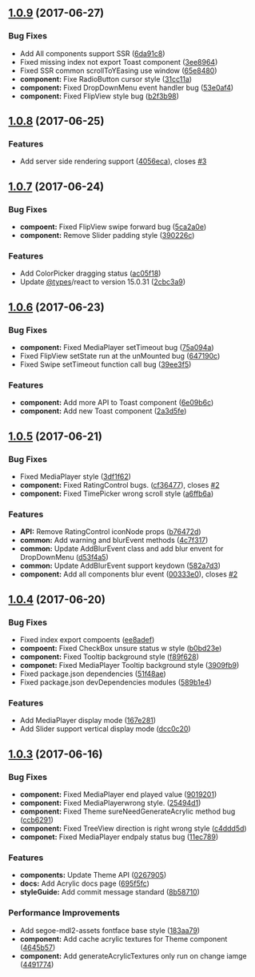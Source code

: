 <a name="1.0.9"></a>
## [1.0.9](https://github.com/myxvisual/react-uwp/compare/v1.0.8...v1.0.9) (2017-06-27)


### Bug Fixes

* Add All components support SSR ([6da91c8](https://github.com/myxvisual/react-uwp/commit/6da91c8))
* Fixed missing index not export Toast component ([3ee8964](https://github.com/myxvisual/react-uwp/commit/3ee8964))
* Fixed SSR common scrollToYEasing use window ([65e8480](https://github.com/myxvisual/react-uwp/commit/65e8480))
* **component:** Fixe RadioButton cursor style ([31cc11a](https://github.com/myxvisual/react-uwp/commit/31cc11a))
* **component:** Fixed DropDownMenu event handler bug ([53e0af4](https://github.com/myxvisual/react-uwp/commit/53e0af4))
* **component:** Fixed FlipView style bug ([b2f3b98](https://github.com/myxvisual/react-uwp/commit/b2f3b98))



<a name="1.0.8"></a>
## [1.0.8](https://github.com/myxvisual/react-uwp/compare/v1.0.7...v1.0.8) (2017-06-25)


### Features

* Add server side rendering support ([4056eca](https://github.com/myxvisual/react-uwp/commit/4056eca)), closes [#3](https://github.com/myxvisual/react-uwp/issues/3)



<a name="1.0.7"></a>
## [1.0.7](https://github.com/myxvisual/react-uwp/compare/v1.0.6...v1.0.7) (2017-06-24)


### Bug Fixes

* **compoent:** Fixed FlipView swipe forward bug ([5ca2a0e](https://github.com/myxvisual/react-uwp/commit/5ca2a0e))
* **component:** Remove Slider padding style ([390226c](https://github.com/myxvisual/react-uwp/commit/390226c))


### Features

* Add ColorPicker dragging status ([ac05f18](https://github.com/myxvisual/react-uwp/commit/ac05f18))
* Update [@types](https://github.com/types)/react to version 15.0.31 ([2cbc3a9](https://github.com/myxvisual/react-uwp/commit/2cbc3a9))



<a name="1.0.6"></a>
## [1.0.6](https://github.com/myxvisual/react-uwp/compare/v1.0.5...v1.0.6) (2017-06-23)


### Bug Fixes

* **component:** Fixed MediaPlayer setTimeout bug ([75a094a](https://github.com/myxvisual/react-uwp/commit/75a094a))
* Fixed FlipView setState run at the unMounted bug ([647190c](https://github.com/myxvisual/react-uwp/commit/647190c))
* Fixed Swipe setTimeout function call bug ([39ee3f5](https://github.com/myxvisual/react-uwp/commit/39ee3f5))


### Features

* **component:** Add more API to Toast component ([6e09b6c](https://github.com/myxvisual/react-uwp/commit/6e09b6c))
* **component:** Add new Toast component ([2a3d5fe](https://github.com/myxvisual/react-uwp/commit/2a3d5fe))



<a name="1.0.5"></a>
## [1.0.5](https://github.com/myxvisual/react-uwp/compare/v1.0.4...v1.0.5) (2017-06-21)


### Bug Fixes

* Fixed MediaPlayer style ([3df1f62](https://github.com/myxvisual/react-uwp/commit/3df1f62))
* **component:** Fixed RatingControl bugs. ([cf36477](https://github.com/myxvisual/react-uwp/commit/cf36477)), closes [#2](https://github.com/myxvisual/react-uwp/issues/2)
* **component:** Fixed TimePicker wrong scroll style ([a6ffb6a](https://github.com/myxvisual/react-uwp/commit/a6ffb6a))


### Features

* **API:** Remove RatingControl iconNode props ([b76472d](https://github.com/myxvisual/react-uwp/commit/b76472d))
* **common:** Add warning and blurEvent methods ([4c7f317](https://github.com/myxvisual/react-uwp/commit/4c7f317))
* **common:** Update AddBlurEvent class and add blur envent for DropDownMenu ([d53f4a5](https://github.com/myxvisual/react-uwp/commit/d53f4a5))
* **common:** Update AddBlurEvent support keydown ([582a7d3](https://github.com/myxvisual/react-uwp/commit/582a7d3))
* **component:** Add all components blur event ([00333e0](https://github.com/myxvisual/react-uwp/commit/00333e0)), closes [#2](https://github.com/myxvisual/react-uwp/issues/2)



<a name="1.0.4"></a>
## [1.0.4](https://github.com/myxvisual/react-uwp/compare/v1.0.3...v1.0.4) (2017-06-20)


### Bug Fixes

* Fixed index export compoents ([ee8adef](https://github.com/myxvisual/react-uwp/commit/ee8adef))
* **compoent:** Fixed CheckBox unsure status w style ([b0bd23e](https://github.com/myxvisual/react-uwp/commit/b0bd23e))
* **component:** Fixed Tooltip background style ([f89f628](https://github.com/myxvisual/react-uwp/commit/f89f628))
* **componet:** Fixed MediaPlayer Tooltip background style ([3909fb9](https://github.com/myxvisual/react-uwp/commit/3909fb9))
* Fixed package.json dependencies ([51f48ae](https://github.com/myxvisual/react-uwp/commit/51f48ae))
* Fixed package.json devDependencies modules ([589b1e4](https://github.com/myxvisual/react-uwp/commit/589b1e4))


### Features

* Add MediaPlayer display mode ([167e281](https://github.com/myxvisual/react-uwp/commit/167e281))
* Add Slider support vertical display mode ([dcc0c20](https://github.com/myxvisual/react-uwp/commit/dcc0c20))



<a name="1.0.3"></a>
## [1.0.3](https://github.com/myxvisual/react-uwp/compare/8b58710...v1.0.3) (2017-06-16)


### Bug Fixes

* **component:** Fixed MediaPlayer end played value ([9019201](https://github.com/myxvisual/react-uwp/commit/9019201))
* **component:** Fixed MediaPlayerwrong style. ([25494d1](https://github.com/myxvisual/react-uwp/commit/25494d1))
* **component:** Fixed Theme sureNeedGenerateAcrylic method bug ([ccb6291](https://github.com/myxvisual/react-uwp/commit/ccb6291))
* **component:** Fixed TreeView direction is right wrong style ([c4ddd5d](https://github.com/myxvisual/react-uwp/commit/c4ddd5d))
* **componet:** Fixed MediaPlayer endpaly status bug ([11ec789](https://github.com/myxvisual/react-uwp/commit/11ec789))


### Features

* **components:** Update Theme API ([0267905](https://github.com/myxvisual/react-uwp/commit/0267905))
* **docs:** Add Acrylic docs page ([695f5fc](https://github.com/myxvisual/react-uwp/commit/695f5fc))
* **styleGuide:** Add commit message standard ([8b58710](https://github.com/myxvisual/react-uwp/commit/8b58710))


### Performance Improvements

* Add segoe-mdl2-assets fontface base style ([183aa79](https://github.com/myxvisual/react-uwp/commit/183aa79))
* **component:** Add cache acrylic textures for Theme component ([4645b57](https://github.com/myxvisual/react-uwp/commit/4645b57))
* **component:** Add generateAcrylicTextures only run on change iamge ([4491774](https://github.com/myxvisual/react-uwp/commit/4491774))



